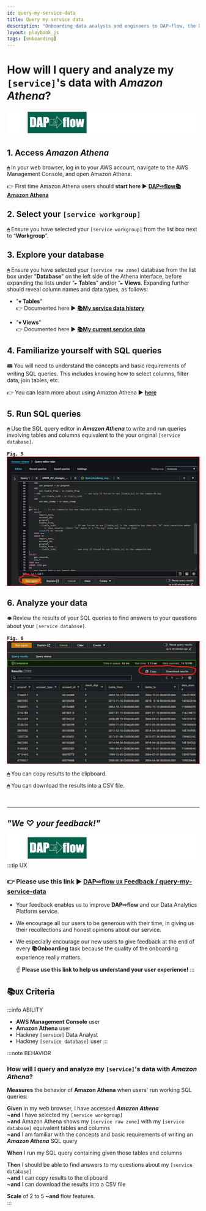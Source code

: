 ```yaml
---
id: query-my-service-data
title: Query my service data
description: "Onboarding data analysts and engineers to DAP⇨flow, the Data Analytics Platform Airflow integration."
layout: playbook_js
tags: [onboarding]
---
```

# How will I query and analyze my `[service]`'s data with ***Amazon Athena***?
![DAP⇨flow](../images/DAPairflowFLOWleft.png)  

## 1. Access ***Amazon Athena***
**`🖱`** In your web browser, log in to your AWS account, navigate to the AWS Management Console, and open Amazon Athena. 
   
👉 First time Amazon Athena users should **start here ►** **[DAP⇨flow📚Amazon Athena](../onboarding/access-my-Amazon-Athena-database)** 

## 2. Select your `[service workgroup]`
**`🖱`** Ensure you have selected your `[service workgroup]` from the list box next to “**Workgroup**”.  
     
## 3. Explore your database
**`🖱`** Ensure you have selected your `[service raw zone]` database from the list box under "**Database**" on the left side of the Athena interface, before expanding the lists under "**`►` Tables**" and/or "**`►` Views**. Expanding further should reveal column names and data types, as follows:

   - "**`▼` Tables**"  
   👉 Documented here ► **[📚My service data history](../onboarding/access-my-service-data-history)** 

   - "**`▼` Views**"  
   👉 Documented here ► **[📚My current service data](../onboarding/access-my-current-service-data)** 

## 4. Familiarize yourself with SQL queries
**`🕮`** You will need to understand the concepts and basic requirements of writing SQL queries. This includes knowing how to select columns, filter data, join tables, etc.  

   👉 You can learn more about using Amazon Athena **►** [**here**](https://docs.aws.amazon.com/athena/latest/ug/using-athena-sql.html)

## 5. Run SQL queries
**`🖱`** Use the SQL query editor in ***Amazon Athena*** to write and run queries involving tables and columns equivalent to the your original `[service database]`.

**`Fig. 5`** ![Fig. 5](../images/query-my-service-data-five.png)

## 6. Analyze your data   
**`👁`** Review the results of your SQL queries to find answers to your questions about your `[service database]`.

**`Fig. 6`** ![Fig. 6](../images/query-my-service-data-six.png)

**`🖱`** You can copy results to the clipboard.  

**`🖱`** You can download the results into a CSV file.  
<br> 
</br>  

---
## ***"We* ♡ *your feedback!"***
![DAP⇨flow](../images/DAPairflowFLOWleft.png)  
:::tip UX  
### 👉 Please use **this link ►** [**DAP⇨flow** `UX` **Feedback / query-my-service-data**](https://docs.google.com/forms/d/e/1FAIpQLSdqeNyWIPMNBHEr-YSyxnXQ4ggTwJPkffMYgFaJ4hGEhIL6LA/viewform?usp=pp_url&entry.339550210=query-my-service-data)  

- Your feedback enables us to improve **DAP⇨flow** and our Data Analytics Platform service.  
- We encourage all our users to be generous with their time, in giving us their recollections and honest opinions about our service.  
- We especially encourage our new users to give feedback at the end of every **📚Onboarding** task because the quality of the onboarding experience really matters.  

   ☝ **Please use this link to help us understand your user experience!**
:::


## 📚`UX` Criteria
:::info ABILITY  
* **AWS Management Console** user  
* **Amazon Athena** user  
* Hackney `[service]` Data Analyst
* Hackney `[service database]` user
:::

:::note BEHAVIOR  
### How will I query and analyze my `[service]`'s data with ***Amazon Athena***?
**Measures** the behavior of **Amazon Athena** when users' run working SQL queries:

**Given** in my web browser, I have accessed ***Amazon Athena***  
**~and** I have selected my `[service workgroup]`  
**~and** Amazon Athena shows my `[service raw zone]` with my `[service database]` equivalent tables and columns  
**~and** I am familiar with the concepts and basic requirements of writing an ***Amazon Athena*** SQL query  

**When** I run my SQL query containing given those tables and columns  

**Then** I should be able to find answers to my questions about my `[service database]`    
**~and** I can copy results to the clipboard  
**~and** I can download the results into a CSV file  

**Scale** of 2 to 5 **~and** flow features.  
:::
